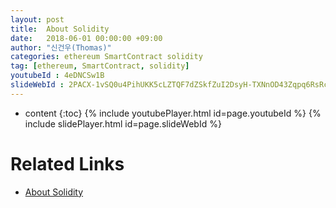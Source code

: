 ```yaml
---
layout: post
title:  About Solidity
date:   2018-06-01 00:00:00 +09:00
author: "신건우(Thomas)"
categories: ethereum SmartContract solidity
tag: [ethereum, SmartContract, solidity]
youtubeId : 4eDNCSw1B
slideWebId : 2PACX-1vSQ0u4PihUKK5cLZTQF7dZSkfZuI2DsyH-TXNnOD43Zqpq6RsRcl1w7dQ2ohPFS6adTkdEg9OvnI242
---
```

* content
{:toc}
{% include youtubePlayer.html id=page.youtubeId %}
{% include slidePlayer.html id=page.slideWebId %}

# Related Links
- [About Solidity](https://medium.com/onther-tech/about-solidity-ffccd16caea2)
